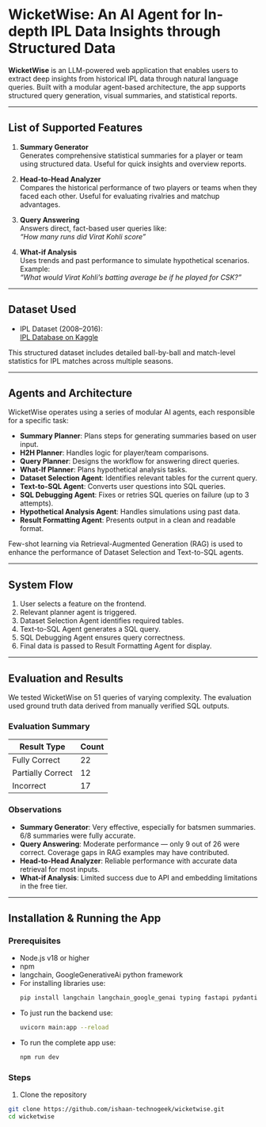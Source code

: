 # WicketWise: An AI Agent for In-depth IPL Data Insights through Structured Data

**WicketWise** is an LLM-powered web application that enables users to extract deep insights from historical IPL data through natural language queries. Built with a modular agent-based architecture, the app supports structured query generation, visual summaries, and statistical reports.

---

## List of Supported Features

1. **Summary Generator**  
   Generates comprehensive statistical summaries for a player or team using structured data. Useful for quick insights and overview reports.

2. **Head-to-Head Analyzer**  
   Compares the historical performance of two players or teams when they faced each other. Useful for evaluating rivalries and matchup advantages.

3. **Query Answering**  
   Answers direct, fact-based user queries like:  
   *“How many runs did Virat Kohli score”*

4. **What-if Analysis**  
   Uses trends and past performance to simulate hypothetical scenarios. Example:  
   *“What would Virat Kohli’s batting average be if he played for CSK?”*

---

## Dataset Used

- IPL Dataset (2008–2016):  
  [IPL Database on Kaggle](https://www.kaggle.com/datasets/harsha547/ipldatabase)

This structured dataset includes detailed ball-by-ball and match-level statistics for IPL matches across multiple seasons.

---

## Agents and Architecture

WicketWise operates using a series of modular AI agents, each responsible for a specific task:

- **Summary Planner**: Plans steps for generating summaries based on user input.
- **H2H Planner**: Handles logic for player/team comparisons.
- **Query Planner**: Designs the workflow for answering direct queries.
- **What-If Planner**: Plans hypothetical analysis tasks.
- **Dataset Selection Agent**: Identifies relevant tables for the current query.
- **Text-to-SQL Agent**: Converts user questions into SQL queries.
- **SQL Debugging Agent**: Fixes or retries SQL queries on failure (up to 3 attempts).
- **Hypothetical Analysis Agent**: Handles simulations using past data.
- **Result Formatting Agent**: Presents output in a clean and readable format.

Few-shot learning via Retrieval-Augmented Generation (RAG) is used to enhance the performance of Dataset Selection and Text-to-SQL agents.

---

## System Flow

1. User selects a feature on the frontend.
2. Relevant planner agent is triggered.
3. Dataset Selection Agent identifies required tables.
4. Text-to-SQL Agent generates a SQL query.
5. SQL Debugging Agent ensures query correctness.
6. Final data is passed to Result Formatting Agent for display.

---

## Evaluation and Results

We tested WicketWise on 51 queries of varying complexity. The evaluation used ground truth data derived from manually verified SQL outputs.

### Evaluation Summary

| Result Type       | Count |
|-------------------|-------|
| Fully Correct     | 22    |
| Partially Correct | 12    |
| Incorrect         | 17    |

### Observations

- **Summary Generator**: Very effective, especially for batsmen summaries. 6/8 summaries were fully accurate.
- **Query Answering**: Moderate performance — only 9 out of 26 were correct. Coverage gaps in RAG examples may have contributed.
- **Head-to-Head Analyzer**: Reliable performance with accurate data retrieval for most inputs.
- **What-if Analysis**: Limited success due to API and embedding limitations in the free tier.

---

## Installation & Running the App

### Prerequisites

- Node.js v18 or higher
- npm
- langchain, GoogleGenerativeAi python framework
- For installing libraries use:
  ```bash
  pip install langchain langchain_google_genai typing fastapi pydantic sqlite3
- To just run the backend use:
  ```bash
  uvicorn main:app --reload
- To run the complete app use:
  ```bash
  npm run dev
  
### Steps

1. Clone the repository

```bash
git clone https://github.com/ishaan-technogeek/wicketwise.git
cd wicketwise

